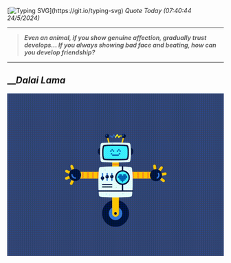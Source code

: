 [![Typing SVG](https://readme-typing-svg.herokuapp.com?font=Press+Start+2P&color=C2F784&size=35&width=900&height=100&lines=Hello+World%2C+I'm+Hung+!)](https://git.io/typing-svg) 
_Quote Today (07:40:44 24/5/2024)_
___
>**_Even an animal, if you show genuine affection, gradually trust develops... If you always showing bad face and beating, how can you develop friendship?_**
___

## __**_Dalai Lama_**

![RobotDance](src/assets/images/robot-dancing-dribble.gif?style=center)
